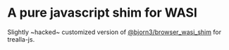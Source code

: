 # A pure javascript shim for WASI

Slightly ~hacked~ customized version of [@bjorn3/browser_wasi_shim](https://github.com/bjorn3/browser_wasi_shim) for trealla-js.
